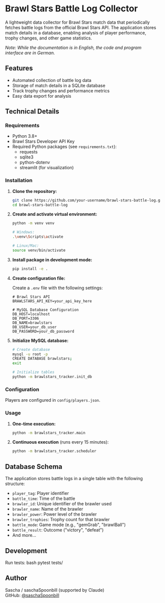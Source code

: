 # Brawl Stars Battle Log Collector

A lightweight data collector for Brawl Stars match data that periodically fetches battle logs from the official Brawl Stars API. The application stores match details in a database, enabling analysis of player performance, trophy changes, and other game statistics.

*Note: While the documentation is in English, the code and program interface are in German.*

## Features
- Automated collection of battle log data
- Storage of match details in a SQLite database
- Track trophy changes and performance metrics
- Easy data export for analysis

## Technical Details

### Requirements
- Python 3.8+
- Brawl Stars Developer API Key
- Required Python packages (see `requirements.txt`):
  - requests
  - sqlite3
  - python-dotenv
  - streamlit (for visualization)

### Installation

1. **Clone the repository:**
   ```bash
   git clone https://github.com/your-username/brawl-stars-battle-log.git
   cd brawl-stars-battle-log
   ```

2. **Create and activate virtual environment:**
   ```bash
   python -m venv venv
   
   # Windows:
   .\venv\Scripts\activate
   
   # Linux/Mac:
   source venv/bin/activate
   ```

3. **Install package in development mode:**
   ```bash
   pip install -e .
   ```

4. **Create configuration file:**
   
   Create a `.env` file with the following settings:
   ```env
   # Brawl Stars API
   BRAWLSTARS_API_KEY=your_api_key_here
   
   # MySQL Database Configuration
   DB_HOST=localhost
   DB_PORT=3306
   DB_NAME=brawlstars
   DB_USER=your_db_user
   DB_PASSWORD=your_db_password
   ```

5. **Initialize MySQL database:**
   ```bash
   # Create database
   mysql -u root -p
   CREATE DATABASE brawlstars;
   exit
   
   # Initialize tables
   python -m brawlstars_tracker.init_db
   ```

### Configuration

Players are configured in `config/players.json`.

### Usage

1. **One-time execution:**
   ```bash
   python -m brawlstars_tracker.main
   ```

2. **Continuous execution** (runs every 15 minutes):
   ```bash
   python -m brawlstars_tracker.scheduler
   ```

## Database Schema

The application stores battle logs in a single table with the following structure:
- `player_tag`: Player identifier
- `battle_time`: Time of the battle
- `brawler_id`: Unique identifier of the brawler used
- `brawler_name`: Name of the brawler
- `brawler_power`: Power level of the brawler
- `brawler_trophies`: Trophy count for that brawler
- `battle_mode`: Game mode (e.g., "gemGrab", "brawlBall")
- `battle_result`: Outcome ("victory", "defeat")
- And more...

## Development

Run tests:
bash
pytest tests/

## Author
Sascha / saschaSpoonbill (supported by Claude)  
GitHub: [@saschaSpoonbill](https://github.com/saschaSpoonbill)
